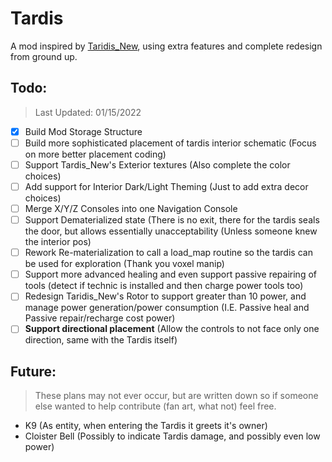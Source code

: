 # Tardis
A mod inspired by [Taridis_New](https://github.com/PiDemon/Taridis_New), using extra features and complete redesign from ground up.

## Todo:

> Last Updated: 01/15/2022

- [x] Build Mod Storage Structure
- [ ] Build more sophisticated placement of tardis interior schematic (Focus on more better placement coding)
- [ ] Support Tardis_New's Exterior textures (Also complete the color choices)
- [ ] Add support for Interior Dark/Light Theming (Just to add extra decor choices)
- [ ] Merge X/Y/Z Consoles into one Navigation Console
- [ ] Support Dematerialized state (There is no exit, there for the tardis seals the door, but allows essentially unacceptability (Unless someone knew the interior pos)
- [ ] Rework Re-materialization to call a load_map routine so the tardis can be used for exploration (Thank you voxel manip)
- [ ] Support more advanced healing and even support passive repairing of tools (detect if technic is installed and then charge power tools too)
- [ ] Redesign Taridis_New's Rotor to support greater than 10 power, and manage power generation/power consumption (I.E. Passive heal and Passive repair/recharge cost power)
- [ ] **Support directional placement** (Allow the controls to not face only one direction, same with the Tardis itself)

## Future:

> These plans may not ever occur, but are written down so if someone else wanted to help contribute (fan art, what not) feel free.

* K9 (As entity, when entering the Tardis it greets it's owner)
* Cloister Bell (Possibly to indicate Tardis damage, and possibly even low power)
